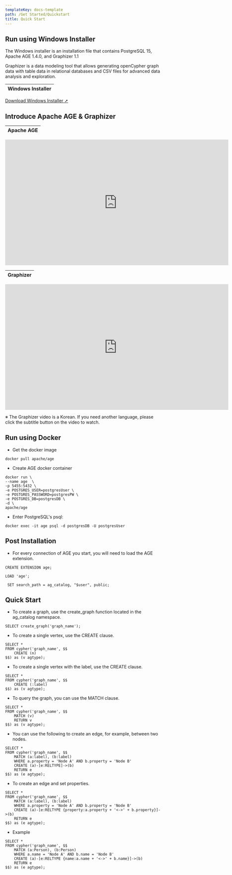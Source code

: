 ```yaml
---
templateKey: docs-template
path: /Get Started/Quickstart
title: Quick Start
---
```


<div class="DeveloperGuidelines">

## Run using Windows Installer

The Windows installer is an installation file that contains PostgreSQL 15, Apache AGE 1.4.0, and Graphizer 1.1 

Graphizer is a data modeling tool that allows generating  openCypher graph data with table data in relational databases and CSV files for advanced data analysis and exploration.

| Windows Installer         |
| --------------------- |
<a href="https://agedb.io/downloads/ageplus-pg15-1.4.0-1-windows-x64.zip" onclick="gtag('event', 'click', {'event_category': 'Category', 'event_label': '윈도우인스톨러다운수'});">Download Windows Installer ➚</a>

## Introduce Apache AGE & Graphizer
| Apache AGE         |
| --------------------- |
<iframe id="ytplayer" type="text/html" width="720" height="405" src="https://www.youtube.com/embed/CgPPX_PIE9U" frameborder="0" allowfullscreen></iframe>

| Graphizer         |
| --------------------- |
<iframe id="ytplayer" type="text/html" width="720" height="405" src="https://www.youtube.com/embed/asgzHSiKR9U" frameborder="0" allowfullscreen></iframe>

※ The Graphizer video is a Korean. If you need another language, please click the subtitle button on the video to watch.

## Run using Docker
- Get the docker image
```
docker pull apache/age
```
- Create AGE docker container
```
docker run \
--name age  \
-p 5455:5432 \
-e POSTGRES_USER=postgresUser \
-e POSTGRES_PASSWORD=postgresPW \
-e POSTGRES_DB=postgresDB \
-d \
apache/age
```
- Enter PostgreSQL's psql:
```
docker exec -it age psql -d postgresDB -U postgresUser
```
## Post Installation
- For every connection of AGE you start, you will need to load the AGE extension.
```
CREATE EXTENSION age;
```
```
LOAD 'age';
```
```
 SET search_path = ag_catalog, "$user", public;
```

## Quick Start
- To create a graph, use the create_graph function located in the ag_catalog namespace.
```
SELECT create_graph('graph_name');
```
- To create a single vertex, use the CREATE clause.
```
SELECT * 
FROM cypher('graph_name', $$
    CREATE (n)
$$) as (v agtype);
```
- To create a single vertex with the label, use the CREATE clause.
```
SELECT * 
FROM cypher('graph_name', $$
    CREATE (:label)
$$) as (v agtype);
```
- To query the graph, you can use the MATCH clause.
```
SELECT * 
FROM cypher('graph_name', $$
    MATCH (v)
    RETURN v
$$) as (v agtype);
```
- You can use the following to create an edge, for example, between two nodes.
```
SELECT * 
FROM cypher('graph_name', $$
    MATCH (a:label), (b:label)
    WHERE a.property = 'Node A' AND b.property = 'Node B'
    CREATE (a)-[e:RELTYPE]->(b)
    RETURN e
$$) as (e agtype);
```
- To create an edge and set properties.
```
SELECT * 
FROM cypher('graph_name', $$
    MATCH (a:label), (b:label)
    WHERE a.property = 'Node A' AND b.property = 'Node B'
    CREATE (a)-[e:RELTYPE {property:a.property + '<->' + b.property}]->(b)
    RETURN e
$$) as (e agtype);
```
- Example
```
SELECT * 
FROM cypher('graph_name', $$
    MATCH (a:Person), (b:Person)
    WHERE a.name = 'Node A' AND b.name = 'Node B'
    CREATE (a)-[e:RELTYPE {name:a.name + '<->' + b.name}]->(b)
    RETURN e
$$) as (e agtype);
```
</div>
